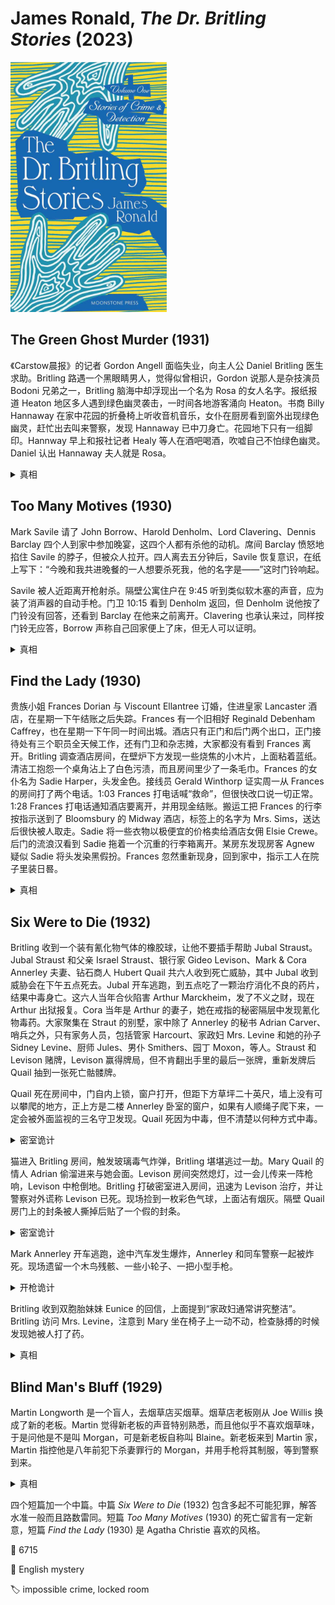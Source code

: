 # James Ronald, <i>The Dr. Britling Stories</i> (2023)
<img src=images/2023_cover.jpg width=250/>

## The Green Ghost Murder (1931)

《Carstow晨报》的记者 Gordon Angell 面临失业，向主人公 Daniel Britling 医生求助。Britling 路遇一个黑眼睛男人，觉得似曾相识，Gordon 说那人是杂技演员 Bodoni 兄弟之一，Britling 脑海中却浮现出一个名为 Rosa 的女人名字。报纸报道 Heaton 地区多人遇到绿色幽灵袭击，一时间各地游客涌向 Heaton。书商 Billy Hannaway 在家中花园的折叠椅上听收音机音乐，女仆在厨房看到窗外出现绿色幽灵，赶忙出去叫来警察，发现 Hannaway 已中刀身亡。花园地下只有一组脚印。Hannway 早上和报社记者 Healy 等人在酒吧喝酒，吹嘘自己不怕绿色幽灵。Daniel 认出 Hannaway 夫人就是 Rosa。

<details><summary>真相</summary>
绿色幽灵是 Gordon 装扮，目的是制造话题，增加报纸销量。他在酒吧听到 Hannaway 说不怕绿色幽灵，所以去他家里吓他，并在花园里留下脚印。Hugo Gaspari 和 Rosa 是一对杂技演员，Gaspari 擅长扔飞刀，Rosa 后来嫁给了 Hannaway，Gaspari 则化名“Bodoni 兄弟”继续表演。Gaspari 飞刀杀死 Hannaway。
</details>

## Too Many Motives (1930)

Mark Savile 请了 John Borrow、Harold Denholm、Lord Clavering、Dennis Barclay 四个人到家中参加晚宴，这四个人都有杀他的动机。席间 Barclay 愤怒地掐住 Savile 的脖子，但被众人拉开。四人离去五分钟后，Savile 恢复意识，在纸上写下：“今晚和我共进晚餐的一人想要杀死我，他的名字是——”这时门铃响起。

Savile 被人近距离开枪射杀。隔壁公寓住户在 9:45 听到类似软木塞的声音，应为装了消声器的自动手枪。门卫 10:15 看到 Denholm 返回，但 Denholm 说他按了门铃没有回答，还看到 Barclay 在他来之前离开。Clavering 也承认来过，同样按门铃无应答，Borrow 声称自己回家便上了床，但无人可以证明。

<details><summary>真相</summary>
Savile 自杀，枪被橡皮条拉到壁炉烟囱里。他故意留下指向四人的遗书，让他们余生都活在猜疑中。
</details>

## Find the Lady (1930)

贵族小姐 Frances Dorian 与 Viscount Ellantree 订婚，住进皇家 Lancaster 酒店，在星期一下午结账之后失踪。Frances 有一个旧相好 Reginald Debenham Caffrey，也在星期一下午同一时间出城。酒店只有正门和后门两个出口，正门接待处有三个职员全天候工作，还有门卫和杂志摊，大家都没有看到 Frances 离开。Britling 调查酒店房间，在壁炉下方发现一些烧焦的小木片，上面粘着蓝纸。清洁工抱怨一个桌角沾上了白色污渍，而且房间里少了一条毛巾。Frances 的女仆名为 Sadie Harper，头发金色。接线员 Gerald Winthorp 证实周一从 Frances 的房间打了两个电话。1:03 Frances 打电话喊“救命”，但很快改口说一切正常。1:28 Frances 打电话通知酒店要离开，并用现金结账。搬运工把 Frances 的行李按指示送到了 Bloomsbury 的 Midway 酒店，标签上的名字为 Mrs. Sims，送达后很快被人取走。Sadie 将一些衣物以极便宜的价格卖给酒店女佣 Elsie Crewe。后门的流浪汉看到 Sadie 拖着一个沉重的行李箱离开。某房东发现房客 Agnew 疑似 Sadie 将头发染黑假扮。Frances 忽然重新现身，回到家中，指示工人在院子里装日晷。

<details><summary>真相</summary>
Frances 与 Sadie 发生冲突，不慎将她推倒，头撞在桌角上流血死亡。Frances 没有清洁经验，用温水和肥皂擦拭桌角，结果把漆擦掉。Frances 打电话求助，但很快后悔并取消电话。Frances 用一条毛巾包住尸体头部，把尸体藏在行李箱中，自己冒充为 Sadie，把装不下的衣服廉价卖给 Elsie。后门流浪汉看到的是 Frances 假扮的 Sadie。Frances 请求 Caffrey 帮助，二人以 Agnew 夫妇的名义住进旅馆，故意留下女仆的衣物让房东太太怀疑，并留下黑色染发剂假装染发。Frances 回到家中之后把 Sadie 的尸体藏在日晷下面。
</details>

## Six Were to Die (1932)

Britling 收到一个装有氰化物气体的橡胶球，让他不要插手帮助 Jubal Straust。Jubal Straust 和父亲 Israel Straust、银行家 Gideo Levison、Mark & Cora Annerley 夫妻、钻石商人 Hubert Quail 共六人收到死亡威胁，其中 Jubal 收到威胁会在下午五点死去。Jubal 开车逃跑，到五点吃了一颗治疗消化不良的药片，结果中毒身亡。这六人当年合伙陷害 Arthur Marckheim，发了不义之财，现在 Arthur 出狱报复。Cora 当年是 Arthur 的妻子，她在戒指的秘密隔层中发现氰化物毒药。大家聚集在 Straut 的别墅，家中除了 Annerley 的秘书 Adrian Carver、哨兵之外，只有家务人员，包括管家 Harcourt、家政妇 Mrs. Levine 和她的孙子 Sidney Levine、厨师 Jules、男仆 Smithers、园丁 Moxon，等人。Straust 和 Levison 赌牌，Levison 赢得牌局，但不肯翻出手里的最后一张牌，重新发牌后 Quail 抽到一张死亡骷髅牌。

Quail 死在房间中，门自内上锁，窗户打开，但距下方草坪二十英尺，墙上没有可以攀爬的地方，正上方是二楼 Annerley 卧室的窗户，如果有人顺绳子爬下来，一定会被外面监视的三名守卫发现。Quail 死因为中毒，但不清楚以何种方式中毒。

<details><summary>密室诡计</summary>
Quail 不喜欢猫，凶手在 Mary Quail 的小猫爪子上放了毒药，从二楼用钓鱼竿把小猫降入 Quail 的房间，Quail 赶猫的时候被猫爪子抓伤，中毒身亡。
</details>

猫进入 Britling 房间，触发玻璃毒气炸弹，Britling 堪堪逃过一劫。Mary Quail 的情人 Adrian 偷溜进来与她会面。Levison 房间突然熄灯，过一会儿传来一阵枪响，Levison 中枪倒地。Britling 打破密室进入房间，迅速为 Levison 治疗，并让警察对外谎称 Levison 已死。现场捡到一枚彩色气球，上面沾有烟灰。隔壁 Quail 房门上的封条被人撕掉后贴了一个假的封条。

<details><summary>密室诡计</summary>
凶手在两个房间烟囱内壁上开了洞，从隔壁房间将气球投放到 Levison 的房间。Levison 听到声音后起来拿抽屉里的手枪，但凶手在抽屉里设置了弹簧机关，一开抽屉便会射出子弹。
</details>

Mark Annerley 开车逃跑，途中汽车发生爆炸，Annerley 和同车警察一起被炸死。现场遗留一个木鸟残骸、一些小轮子、一把小型手枪。

<details><summary>开枪诡计</summary>
凶手用布谷鸟钟做了一个定时开枪机关，安装在汽车后座的软垫中，枪口对准驾驶员头部。
</details>

Britling 收到双胞胎妹妹 Eunice 的回信，上面提到“家政妇通常讲究整洁”。Britling 访问 Mrs. Levine，注意到 Mary 坐在椅子上一动不动，检查脉搏的时候发现她被人打了药。

<details><summary>真相</summary>
Mrs. Levine 是 Arthur Marckheim 的母亲，Sidney Levine 是他的儿子。Arthur 化装成 Mrs. Levine 混进家中，测指纹的时候由真正的 Mrs. Levin 代替，所以没有露出破绽。Arthur 和 Sidney 合作杀人，又在结尾绑架了 Mary Quail。Arthur 取走了 Straust 的钱，令其绝望自杀。Arthur 在火灾中死亡，Sidney 放 Mary 逃生。
</details>

## Blind Man's Bluff (1929)

Martin Longworth 是一个盲人，去烟草店买烟草。烟草店老板刚从 Joe Willis 换成了新的老板。Martin 觉得新老板的声音特别熟悉，而且他似乎不喜欢烟草味，于是问他是不是叫 Morgan，可是新老板自称叫 Blaine。新老板来到 Martin 家，Martin 指控他是八年前犯下杀妻罪行的 Morgan，并用手枪将其制服，等到警察到来。

<details><summary>真相</summary>
Martin 听声音认出 Morgan，而且他一闻烟草味就咳嗽。Martin 用来制服 Morgan 的“枪”是点火枪。
</details>

四个短篇加一个中篇。中篇 <i>Six Were to Die</i> (1932) 包含多起不可能犯罪，解答水准一般而且路数雷同。短篇 <i>Too Many Motives</i> (1930) 的死亡留言有一定新意，短篇 <i>Find the Lady</i> (1930)
是 Agatha Christie 喜欢的风格。

:link: 6715

:file_folder: English mystery

:label: impossible crime, locked room
